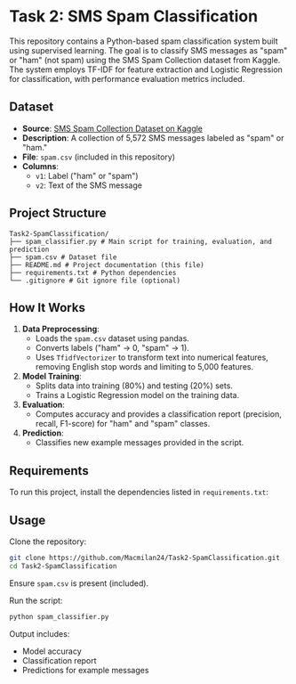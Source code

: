 # Task 2: SMS Spam Classification

This repository contains a Python-based spam classification system built using supervised learning. The goal is to classify SMS messages as "spam" or "ham" (not spam) using the SMS Spam Collection dataset from Kaggle. The system employs TF-IDF for feature extraction and Logistic Regression for classification, with performance evaluation metrics included.

## Dataset

- **Source**: [SMS Spam Collection Dataset on Kaggle](https://www.kaggle.com/datasets/uciml/sms-spam-collection-dataset)
- **Description**: A collection of 5,572 SMS messages labeled as "spam" or "ham."
- **File**: `spam.csv` (included in this repository)
- **Columns**:
  - `v1`: Label ("ham" or "spam")
  - `v2`: Text of the SMS message

## Project Structure

```
Task2-SpamClassification/
├── spam_classifier.py # Main script for training, evaluation, and prediction
├── spam.csv # Dataset file
├── README.md # Project documentation (this file)
├── requirements.txt # Python dependencies
└── .gitignore # Git ignore file (optional)
```

## How It Works

1. **Data Preprocessing**:
   - Loads the `spam.csv` dataset using pandas.
   - Converts labels ("ham" → 0, "spam" → 1).
   - Uses `TfidfVectorizer` to transform text into numerical features, removing English stop words and limiting to 5,000 features.
2. **Model Training**:
   - Splits data into training (80%) and testing (20%) sets.
   - Trains a Logistic Regression model on the training data.
3. **Evaluation**:
   - Computes accuracy and provides a classification report (precision, recall, F1-score) for "ham" and "spam" classes.
4. **Prediction**:
   - Classifies new example messages provided in the script.

## Requirements

To run this project, install the dependencies listed in `requirements.txt`:

## Usage

Clone the repository:

```bash
git clone https://github.com/Macmilan24/Task2-SpamClassification.git
cd Task2-SpamClassification
```

Ensure `spam.csv` is present (included).

Run the script:

```bash
python spam_classifier.py
```

Output includes:

- Model accuracy
- Classification report
- Predictions for example messages
